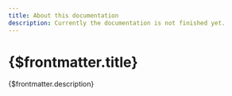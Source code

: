 ```yaml
---
title: About this documentation
description: Currently the documentation is not finished yet.
---
```


# {$frontmatter.title}

{$frontmatter.description}

